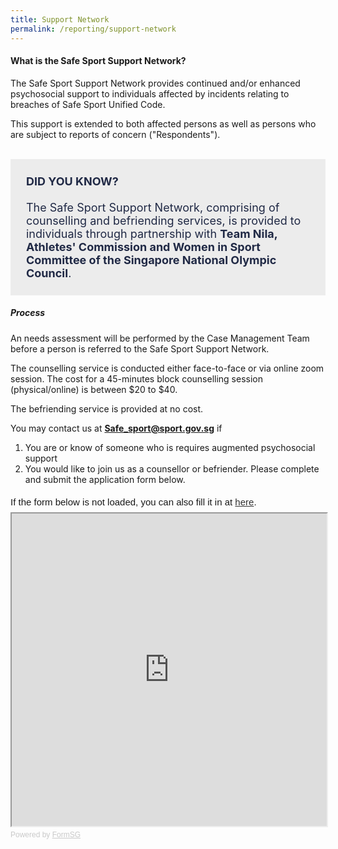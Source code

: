 ```yaml
---
title: Support Network
permalink: /reporting/support-network
---
```

#### What is the Safe Sport Support Network?

The Safe Sport Support Network provides continued and/or enhanced psychosocial support to individuals affected by incidents relating to breaches of Safe Sport Unified Code.

This support is extended to both affected persons as well as persons who are subject to reports of concern ("Respondents"). 


<br>
<div style="font-size:18px;color:#202945; background-color:#ECECEC; border:10px;border-color:#FFFFFF; padding:25px">
<b>DID YOU KNOW?</b>
	<br><br>The Safe Sport Support Network, comprising of counselling and befriending services, is provided to individuals through partnership with <b>Team Nila,  Athletes' Commission and Women in Sport Committee of the Singapore National Olympic Council</b>.

</div>

##### Process

An needs assessment will be performed by the Case Management Team before a person is referred to the Safe Sport Support Network. 

The counselling service is conducted either face-to-face or via online zoom session. The cost for a 45-minutes block counselling session (physical/online) is between $20 to $40. 

The befriending service is provided at no cost.

You may contact us at **Safe_sport@sport.gov.sg**  if 
1. You are or know of someone who is requires augmented psychosocial support 
2. You would like to join us as a counsellor or befriender. Please complete and submit the application form below.

<div style="font-family:Sans-Serif;font-size:15px;color:#000;opacity:0.9;padding-top:5px;padding-bottom:8px">If the form below is not loaded, you can also fill it in at <a href=https://form.gov.sg/618382ad02e9a7001507e3bb>here</a>.</div>

 

<!-- Change the width and height values to suit you best -->

<iframe id="iframe" src=https://form.gov.sg/618382ad02e9a7001507e3bb style="width:100%;height:500px"></iframe>

 

<div style="font-family:Sans-Serif;font-size:12px;color:#999;opacity:0.5;padding-top:5px">Powered by <a href=https://form.gov.sg style="color: #999">FormSG</a></div>